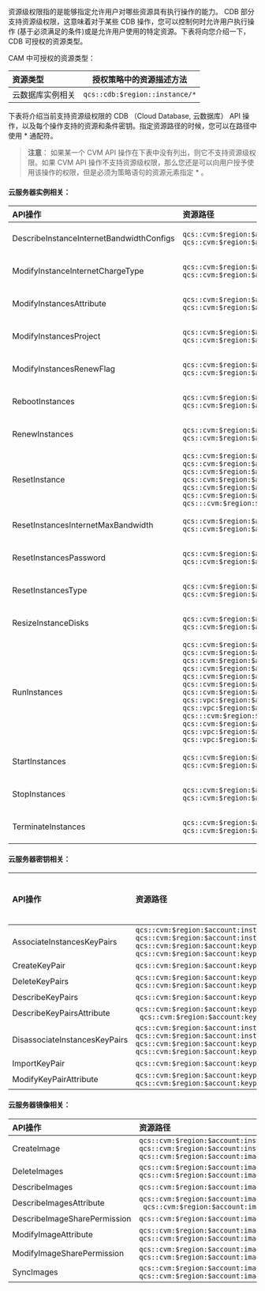 资源级权限指的是能够指定允许用户对哪些资源具有执行操作的能力。 CDB 部分支持资源级权限，这意味着对于某些 CDB 操作，您可以控制何时允许用户执行操作 (基于必须满足的条件)或是允许用户使用的特定资源。下表将向您介绍一下， CDB 可授权的资源类型。

CAM 中可授权的资源类型：

| 资源类型 | 授权策略中的资源描述方法 |
| :-------- | -------------- |
| 云数据库实例相关 |  ` qcs::cdb:$region::instance/* `|

下表将介绍当前支持资源级权限的 CDB （Cloud Database, 云数据库） API 操作，以及每个操作支持的资源和条件密钥。指定资源路径的时候，您可以在路径中使用 * 通配符。
> **注意**：
> 如果某一个 CVM API 操作在下表中没有列出，则它不支持资源级权限。如果 CVM API 操作不支持资源级权限，那么您还是可以向用户授予使用该操作的权限，但是必须为策略语句的资源元素指定 *  。

#### 云服务器实例相关：
| API操作 | 资源路径 | 条件密钥 |
| :-------- | :--------| :------ |
|DescribeInstanceInternetBandwidthConfigs	|  `qcs::cvm:$region:$account:instance/*`<br>`qcs::cvm:$region:$account:instance/$instanceId`| cvm:region<br>cvm:zone<br>cvm:instance_type|
|ModifyInstanceInternetChargeType	|  `qcs::cvm:$region:$account:instance/*`<br>`qcs::cvm:$region:$account:instance/$instanceId` | cvm:region<br>cvm:zone<br>cvm:instance_type|
|ModifyInstancesAttribute	|  `qcs::cvm:$region:$account:instance/*`<br>`qcs::cvm:$region:$account:instance/$instanceId`  | cvm:region<br>cvm:zone<br>cvm:instance_type|
|ModifyInstancesProject	|  `qcs::cvm:$region:$account:instance/*`<br>`qcs::cvm:$region:$account:instance/$instanceId` | cvm:region<br>cvm:zone<br>cvm:instance_type|
|ModifyInstancesRenewFlag	|  `qcs::cvm:$region:$account:instance/*`<br>`qcs::cvm:$region:$account:instance/$instanceId` | cvm:region<br>cvm:zone<br>cvm:instance_type|
|RebootInstances	|  `qcs::cvm:$region:$account:instance/*`<br>`qcs::cvm:$region:$account:instance/$instanceId` | cvm:region<br>cvm:zone<br>cvm:instance_type|
|RenewInstances	|  `qcs::cvm:$region:$account:instance/* `<br>`qcs::cvm:$region:$account:instance/$instanceId`| cvm:region<br>cvm:zone<br>cvm:instance_type|
|ResetInstance	|  `qcs::cvm:$region:$account:instance/*`<br>`qcs::cvm:$region:$account:instance/$instanceId`<br>`qcs::cvm:$region:$account:image/*`<br>`qcs::cvm:$region:$account:image/$imageId`<br>`qcs::cvm:$region:$account:keypair/*`<br>`qcs::cvm:$region:$account:keypair/$keyId`<br>`qcs:::cvm:$region:$account:systemdisk/*` | cvm:region<br>cvm:zone<br>cvm:instance_type|
|ResetInstancesInternetMaxBandwidth	|  `qcs::cvm:$region:$account:instance/*`<br>`qcs::cvm:$region:$account:instance/$instanceId` | cvm:region<br>cvm:zone<br>cvm:instance_type|
|ResetInstancesPassword	|  `qcs::cvm:$region:$account:instance/*`<br>`qcs::cvm:$region:$account:instance/$instanceId` | cvm:region<br>cvm:zone<br>cvm:instance_type|
|ResetInstancesType	|  `qcs::cvm:$region:$account:instance/* `<br>`qcs::cvm:$region:$account:instance/$instanceId`| cvm:region<br>cvm:zone<br>cvm:instance_type|
|ResizeInstanceDisks	|  `qcs::cvm:$region:$account:instance/*`<br>`qcs::cvm:$region:$account:instance/$instanceId` | cvm:region<br>cvm:zone<br>cvm:instance_type|
|RunInstances	|  `qcs::cvm:$region:$account:instance/*`<br>`qcs::cvm:$region:$account:image/*`<br>`qcs::cvm:$region:$account:image/$imageId`<br>`qcs::cvm:$region:$account:keypair/*`<br>`qcs::cvm:$region:$account:keypair/$keyId`<br>`qcs::cvm:$region:$account:sg/*`<br>`qcs::cvm:$region:$account:sg/$sgId`<br>`qcs::vpc:$region:$account:subnet/* `<br>`qcs::vpc:$region:$account:subnet/$subnetId`<br>`qcs:::cvm:$region:$account:systemdisk/*`<br>`qcs::cvm:$region:$account:datadisk/*`<br>`qcs::vpc:$region:$account:vpc/* `<br>`qcs::vpc:$region:$account:vpc/$vpcId` | cvm:region<br>cvm:zone<br>cvm:instance_type|
|StartInstances	|  `qcs::cvm:$region:$account:instance/*`<br>`qcs::cvm:$region:$account:instance/$instanceId` | cvm:region<br>cvm:zone<br>cvm:instance_type|
|StopInstances	|  `qcs::cvm:$region:$account:instance/*`<br>`qcs::cvm:$region:$account:instance/$instanceId` | cvm:region<br>cvm:zone<br>cvm:instance_type|
|TerminateInstances	|  `qcs::cvm:$region:$account:instance/*`<br>`qcs::cvm:$region:$account:instance/$instanceId` | cvm:region<br>cvm:zone<br>cvm:instance_type|


#### 云服务器密钥相关：
| API操作 | 资源路径 | 条件密钥 |
| :-------- | :--------| :------ |
|AssociateInstancesKeyPairs	|  `qcs::cvm:$region:$account:instance/*`<br>`qcs::cvm:$region:$account:instance/$instanceId`<br>`qcs::cvm:$region:$account:keypair/*`<br>`qcs::cvm:$region:$account:keypair/$keyId`  | -|
|CreateKeyPair	|  `qcs::cvm:$region:$account:keypair/*` | -|
|DeleteKeyPairs	|  `qcs::cvm:$region:$account:keypair/*`<br>`qcs::cvm:$region:$account:keypair/$keyId` | -|
|DescribeKeyPairs	|  `qcs::cvm:$region:$account:keypair/*` | -|
|DescribeKeyPairsAttribute	|  `qcs::cvm:$region:$account:keypair/*`<br>` qcs::cvm:$region:$account:keypair/$keyId` | -|
| DisassociateInstancesKeyPairs	|  `qcs::cvm:$region:$account:instance/*`<br>`qcs::cvm:$region:$account:instance/$instanceId`<br>`qcs::cvm:$region:$account:keypair/*`<br>`qcs::cvm:$region:$account:keypair/$keyId` | -|
|ImportKeyPair	|  `qcs::cvm:$region:$account:keypair/*` | -|
|ModifyKeyPairAttribute	|  `qcs::cvm:$region:$account:keypair/*`<br>`qcs::cvm:$region:$account:keypair/$keyId` | -|

#### 云服务器镜像相关：
| API操作 | 资源路径 | 条件密钥 |
| :-------- | :--------| :------ |
| CreateImage	|  `qcs::cvm:$region:$account:instance/*`<br>`qcs::cvm:$region:$account:instance/$instanceId`<br> `qcs::cvm:$region:$account:image/*` | cvm:region |
| DeleteImages	|  `qcs::cvm:$region:$account:image/*`<br>`qcs::cvm:$region:$account:image/$imageId` | cvm:region |
|DescribeImages| `qcs::cvm:$region:$account:image/*`|cvm:region|
| DescribeImagesAttribute	|  `qcs::cvm:$region:$account:image/*`<br>` qcs::cvm:$region:$account:image/$imageId` | cvm:region |
| DescribeImageSharePermission	|  `qcs::cvm:$region:$account:image/*` | cvm:region |
| ModifyImageAttribute	|  `qcs::cvm:$region:$account:image/*`<br>`qcs::cvm:$region:$account:image/$imageId` | cvm:region |
| ModifyImageSharePermission	|  `qcs::cvm:$region:$account:image/*`<br>`qcs::cvm:$region:$account:image/$imageId` | cvm:region |
| SyncImages	|  `qcs::cvm:$region:$account:image/*`<br>`qcs::cvm:$region:$account:image/$imageId` | cvm:region |







